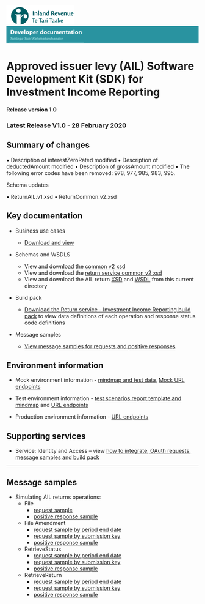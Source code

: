 ![IRD logo](../../Images/IRlogo.gif)
![Software Dev](../../Images/SoftwareDev.png)

# Approved issuer levy (AIL) Software Development Kit (SDK) for Investment Income Reporting

#### Release version 1.0

### Latest Release V1.0 - 28 February 2020

## Summary of changes

• Description of interestZeroRated modified
• Description of deductedAmount modified
• Description of grossAmount modified
• The following error codes have been removed: 978, 977, 985, 983, 995.

Schema updates

• ReturnAIL.v1.xsd
• ReturnCommon.v2.xsd

## Key documentation

- Business use cases
	- [Download and view](III%20-%20AIL%20-%20GWS%20business%20use%20cases.pdf)
	
- Schemas and WSDLS
	- View and download the [common v2 xsd](../../Common%20XSD/Common.v2.xsd)
	- View and download the [return service common v2 xsd](../../Common%20XSD/ReturnCommon.v2.xsd)
	- View and download the AIL return [XSD](ReturnAIL.v1.xsd) and [WSDL](AILDevWsdl.wsdl) from this current directory
	
- Build pack
	- [Download the Return service - Investment Income Reporting build pack](../Gateway%20Services%20Build%20Pack%20-%20Return%20Service%20-%20III.pdf) to view data definitions of each operation and response status code definitions
	
- Message samples
    - [View message samples for requests and positive responses](#message-samples)

## Environment information

- Mock environment information - [mindmap and test data](../Test%20Details%20-%20IIR/README.md#mock-environment-information), [Mock URL endpoints](../Test%20Details%20-%20IIR/README.md#mock-environment) 
	
- Test environment information - [test scenarios report template and mindmap](../Test%20Details%20-%20IIR/README.md#test-environment-information) and [URL endpoints](../Test%20Details%20-%20IIR/README.md#test-environment-information)

- Production environment information - [URL endpoints](../Test%20Details%20-%20IIR/README.md#production-environment-information)

## Supporting services

* Service: Identity and Access – view [how to integrate, OAuth requests, message samples and build pack](https://github.com/InlandRevenue/Gateway_Services-Access/tree/master/Identity%20and%20Access)

-----------------

## Message samples

- Simulating AIL returns operations:
    - File
		- [request sample](sample%20messages/AILFileRequest.xml)
        - [positive response sample](sample%20messages/AILFileResponse.xml)
	- File Amendment
		- [request sample by period end date](sample%20messages/AILFileRequestUpdate_PeriodEndDate.xml)
		- [request sample by submission key](sample%20messages/AILFileRequestUpdate_SubmissionKey.xml)
        - [positive response sample](sample%20messages/AILFileResponse.xml)
    - RetrieveStatus
	    - [request sample by period end date](sample%20messages/AILRetrieveStatusRequest_PeriodEndDate.xml)
		- [request sample by submission key](sample%20messages/AILRetrieveStatusRequest_SubmissionKey.xml)
        - [positive response sample](sample%20messages/AILRetriveStatusResponse.xml)
    - RetrieveReturn
		- [request sample by period end date](sample%20messages/AILRetrieveReturnRequest_PeriodEndDate.xml)
		- [request sample by submission key](sample%20messages/AILRetrieveReturnRequest_SubmissionKey.xml)
        - [positive response sample](sample%20messages/AILRetrieveReturnResponse.xml)
